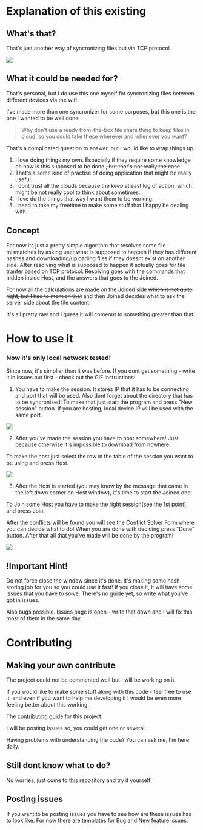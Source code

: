 Explanation of this existing
========================
What's that?
-----------------------
That's just another way of syncronizing files but via TCP protocol.

![](Downloading.gif)

What it could be needed for?
-----------------------
That's personal, but I do use this one myself for syncronizing files between different devices via the wifi.

I've made more than one syncronizer for some purposes, but this one is the one I wanted to be well done.

>Why don't use a ready from-the-box file share thing to keep files in cloud, so you could take these wherever and whenever you want?

That's a complicated question to answer, but I would like to wrap things up.
1. I love doing things my own. Especially if they require some knowledge oh how is this supposed to be done ~~, but that's not really the case~~.
1. That's a some kind of practise of doing application that might be really useful.
1. I dont trust all the clouds because the keep atleast log of action, which might be not really cool to think about sometimes.
1. I love do the things that way I want them to be working.
1. I need to take my freetime to make some stuff that I happy be dealing with.

Concept
----------------------
For now its just a pretty simple algorithm that resolves some file mismatches by asking user what is supposed to happen if they has different hashes and downloading/uploading files if they doesnt exist on another side. 
After resolving what is supposed to happen it actually goes for file tranfer based on TCP protocol.
Resolving goes with the commands that hidden inside Host, and the answers that goes to the Joined.

For now all the calculations are made on the Joined side ~~which is not quite right, but I had to mention that~~ and then Joined decides what to ask the server side about the file content.

It's all pretty raw and I guess it will comeout to something greater than that.

How to use it
========================

### Now it's only local network tested!

Since now, it's simplier than it was before. If you dont get something - write it in issues but first - check out the GIF instructions!

1. You have to make the session. It stores IP that it has to be connecting and port that will be used. Also dont forget about the directory that has to be syncronized!
To make that just start the program and press "New session" button. If you are hosting, local device IP will be used with the same port.

![](SessionMaking.gif)

2. After you've made the session you have to host somewhere! Just because otherwise it's impossible to download from nowhere.

To make the host just select the row in the table of the session you want to be using and press Host.

![](host.gif)

3. After the Host is started (you may know by the message that came in the left down corner on Host window), it's time to start the Joined one!

To Join some Host you have to make the right session(see the 1st point), and press Join.

After the conflicts will be found you will see the Conflict Solver Form where you can decide what to do! When you are done with deciding press "Done" button.
After that all that you've made will be done by the program!

![](Downloading.gif)

## !Important Hint!

Do not force close the window since it's done. It's making some hash storing job for you so you could use it fast! If you close it, it will have some issues that you have to solve. There's no guide yet, so write what you've got in issues.

Also bugs possible. Issues page is open - write that down and I will fix this most of them in the same day.

Contributing
========================
Making your own contribute
------------------------
~~The project could not be commented well but I will be working on it~~

If you would like to make some stuff along with this code - feel free to use it, and even if you want to help me developing it I would be even more feeling better about this working. 

The [contributing guide](https://github.com/Halozzee/TcpDirectorySyncronizer/blob/master/CONTRIBUTING.md) for this project.

I will be posting issues so, you could get one or several.

Having problems with understanding the code? You can ask me, I'm here daily.

Still dont know what to do?
-----------------------

No worries, just come to [this](https://github.com/firstcontributions/first-contributions) repository and try it yourself!

Posting issues
-----------------------
If you want to be posting issues you have to see how are these issues has to look like.
For now there are templates for [Bug](https://github.com/Halozzee/TcpDirectorySyncronizer/blob/master/.github/ISSUE_TEMPLATE/bug_report.md) and [New feature](https://github.com/Halozzee/TcpDirectorySyncronizer/blob/master/.github/ISSUE_TEMPLATE/feature_request.md) issues.
